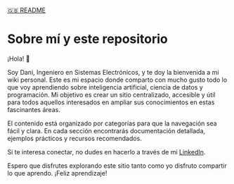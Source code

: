 [🇬🇧 README](README_EN.md)

# Sobre mí y este repositorio

¡Hola! 👋

Soy Dani, Ingeniero en Sistemas Electrónicos, y te doy la bienvenida a mi wiki personal. Este es mi espacio donde comparto con mucho gusto todo lo que voy aprendiendo sobre inteligencia artificial, ciencia de datos y programación. Mi objetivo es crear un sitio centralizado, accesible y útil para todos aquellos interesados en ampliar sus conocimientos en estas fascinantes áreas.

El contenido está organizado por categorías para que la navegación sea fácil y clara. En cada sección encontrarás documentación detallada, ejemplos prácticos y recursos recomendados.

Si te interesa conectar, no dudes en hacerlo a través de mi [LinkedIn](https://www.linkedin.com/in/danibcorr/).

Espero que disfrutes explorando este sitio tanto como yo disfruto compartir lo que aprendo. ¡Feliz aprendizaje!